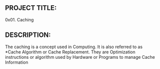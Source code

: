 ## PROJECT TITLE:
0x01. Caching

## DESCRIPTION:
The caching is a concept used in Computing. It is also referred to as *Cache Algorithm or Cache Replacement.
They are Optimization instructions or algorithm used by Hardware or Programs to manage Cache Information